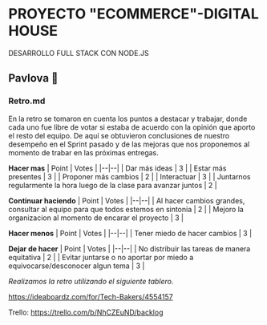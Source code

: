 # PROYECTO "ECOMMERCE"-DIGITAL HOUSE
DESARROLLO FULL STACK CON NODE.JS

## Pavlova 🍰
### Retro.md

En la retro se tomaron en cuenta los puntos a destacar y trabajar, donde cada uno fue libre de votar si estaba de acuerdo con la opinión que aporto el resto del equipo. De aquí se obtuvieron conclusiones de nuestro desempeño en el Sprint pasado y de las mejoras que nos proponemos al momento de trabar en las próximas entregas.

**Hacer mas**
| Point | Votes |
|--|--|
| Dar más ideas | 3 |
| Estar más presentes | 3 |
| Proponer más cambios | 2 |
| Interactuar | 3 |
| Juntarnos regularmente la hora luego de la clase para avanzar juntos | 2 |


**Continuar haciendo**
| Point | Votes |
|--|--|
| Al hacer cambios grandes, consultar al equipo para que todos estemos en sintonia | 2 |
| Mejoro la organizacion al momento de encarar el proyecto | 3 |


**Hacer menos**
| Point | Votes |
|--|--|
| Tener miedo de hacer cambios | 3 |

**Dejar de hacer**
| Point | Votes |
|--|--|
| No distribuir las tareas de manera equitativa | 2 |
| Evitar juntarse o no aportar por miedo a equivocarse/desconocer algun tema | 3 |


*Realizamos la retro utilizando el siguiente tablero.*

https://ideaboardz.com/for/Tech-Bakers/4554157

Trello: https://trello.com/b/NhCZEuND/backlog
